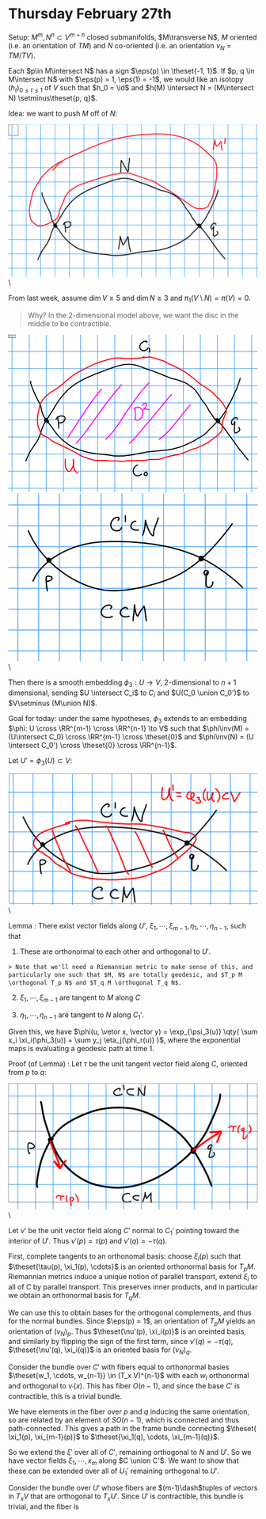 # Thursday February 27th 

Setup: $M^m, N^n \subset V^{m+n}$ closed submanifolds, $M\transverse N$, $M$ oriented (i.e. an orientation of $TM)$ and $N$ co-oriented (i.e. an orientation $\nu_N = TM/TV$).

Each $p\in M\intersect N$ has a sign $\eps(p) \in \theset{-1, 1}$.
If $p, q \in M\intersect N$ with $\eps(p) = 1, \eps(1) = -1$, we would like an isotopy $(h_t)_{0 \leq t \leq 1}$ of $V$ such that $h_0 = \id$ and $h(M) \intersect N = (M\intersect N) \setminus\theset{p, q}$.

Idea: we want to push $M$ off of $N$:

![Image](figures/2020-02-27-11:16.png)\

From last week, assume $\dim V \geq 5$ and $\dim N \geq 3$ and $\pi_1(V\setminus N) = \pi(V) = 0$.

> Why? In the 2-dimensional model above, we want the disc in the middle to be contractible.

![Image](figures/2020-02-27-11:21.png)\
![Image](figures/2020-02-27-11:25.png)\

Then there is a smooth embedding $\phi_3: U \to V$, 2-dimensional to $n+1$ dimensional, sending $U \intersect C_i$ to $C_i$ and $U(C_0 \union C_0')$ to $V\setminus (M\union N)$.

Goal for today: under the same hypotheses, $\phi_3$ extends to an embedding $\phi: U \cross \RR^{m-1} \cross \RR^{n-1} \to V$ such that $\phi\inv(M) = (U\intersect C_0) \cross \RR^{m-1} \cross \theset{0}$ and $\phi\inv(N) = (U \intersect C_0') \cross \theset{0} \cross \RR^{n-1}$.

Let $U' = \phi_3(U) \subset V$:

![Image](figures/2020-02-27-11:26.png)\

Lemma
: There exist vector fields along $U'$, $\xi_1, \cdots, \xi_{m-1}, \eta_1, \cdots, \eta_{n-1}$, such that

  1. These are orthonormal to each other and orthogonal to $U'$.
    
    > Note that we'll need a Riemannian metric to make sense of this, and particularly one such that $M, N$ are totally geodesic, and $T_p M \orthogonal T_p N$ and $T_q M \orthogonal T_q N$.

  2. $\xi_1, \cdots, \xi_{m-1}$ are tangent to $M$ along $C$ 

  3. $\eta_1, \cdots, \eta_{n-1}$ are tangent to $N$ along $C_1'$.

Given this, we have $\phi(u, \vetor x, \vector y) = \exp_{\psi_3(u)} \qty{ \sum x_i \xi_i(\phi_3(u)) + \sum y_j \eta_j(\phi_r(u))  }$, where the exponential maps is evaluating a geodesic path at time 1.


Proof (of Lemma)
: Let $\tau$ be the unit tangent vector field along $C$, oriented from $p$ to $q$:

  ![Image](figures/2020-02-27-11:42.png)\

  Let $\nu'$ be the unit vector field along $C'$ normal to $C_1'$ pointing toward the interior of $U'$.
  Thus $\nu'(p) = \tau(p)$ and $\nu'(q) = -\tau(q)$.

  First, complete tangents to an orthonomal basis: choose $\xi_i(p)$ such that $\theset{\tau(p), \xi_1(p), \cdots}$ is an oriented orthonormal basis for $T_p M$.
  Riemannian metrics induce a unique notion of parallel transport, extend $\xi_i$ to all of $C$ by parallel transport. 
  This preserves inner products, and in particular we obtain an orthonormal basis for $T_q M$.

  We can use this to obtain bases for the orthogonal complements, and thus for the normal bundles.
  Since $\eps(p) = 1$, an orientation of $T_p M$ yields an orientation of $(\nu_N)_p$.
  Thus $\theset{\nu'(p), \xi_i(p)}$ is an oreinted basis, and similarly by flipping the sign of the first term, since $\nu'(q) = -\tau(q)$, $\theset{\nu'(q), \xi_i(q)}$ is an oriented basis for $(\nu_N)_q$.
  
  Consider the bundle over $C'$ with fibers equal to orthonormal basies $\theset{w_1, \cdots, w_{n-1}} \in (T_x V)^{n-1}$ with each $w_i$ orthonormal and orthogonal to $\nu_'(x)$.
  This has fiber $O(n-1)$, and since the base $C'$ is contractible, this is a trivial bundle.

  We have elements in the fiber over $p$ and $q$ inducing the same orientation, so are related by an element of $SO(n-1)$, which is connected and thus path-connected.
  This gives a path in the frame bundle connecting $\theset{ \xi_1(p), \xi_{m-1}(p)}$ to $\theset{\xi_1(q), \cdots, \xi_{m-1}(q)}$.

  So we extend the $\xi'$ over all of $C'$, remaining orthogonal to $N$ and $U'$.
  So we have vector fields $\xi_1, \cdots, x_m$ along $C \union C'$.
  We want to show that these can be extended over all of $U_1'$ remaining orthogonal to $U'$.
  
  Consider the bundle over $U'$ whose fibers are $(m-1)\dash$tuples of vectors in $T_x V$ that are orthogonal to $T_x U'$.
  Since $U'$ is contractible, this bundle is trivial, and the fiber is
